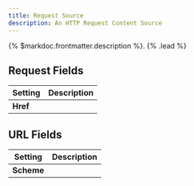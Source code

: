 ```yaml
---
title: Request Source
description: An HTTP Request Content Source
---
```


{% $markdoc.frontmatter.description %}. {% .lead %}

## Request Fields

| Setting | Description |
| ------- | ----------- |
| **Href** | |

## URL Fields

| Setting | Description |
| ------- | ----------- |
| **Scheme** | |
